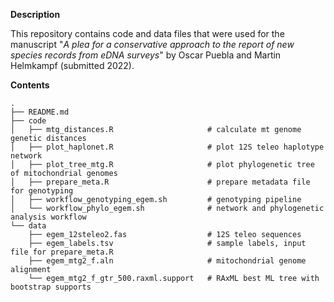 __Description__

This repository contains code and data files that were used for the manuscript 
"*A plea for a conservative approach to the report of new species records from eDNA surveys*" by Oscar Puebla and Martin Helmkampf (submitted 2022).


__Contents__
```
.
├── README.md
├── code
│   ├── mtg_distances.R                     # calculate mt genome genetic distances
│   ├── plot_haplonet.R                     # plot 12S teleo haplotype network
│   ├── plot_tree_mtg.R                     # plot phylogenetic tree of mitochondrial genomes
│   ├── prepare_meta.R                      # prepare metadata file for genotyping
│   ├── workflow_genotyping_egem.sh         # genotyping pipeline
│   └── workflow_phylo_egem.sh              # network and phylogenetic analysis workflow
└── data
    ├── egem_12steleo2.fas                  # 12S teleo sequences
    ├── egem_labels.tsv                     # sample labels, input file for prepare_meta.R                        
    ├── egem_mtg2_f.aln                     # mitochondrial genome alignment
    └── egem_mtg2_f_gtr_500.raxml.support   # RAxML best ML tree with bootstrap supports
```
